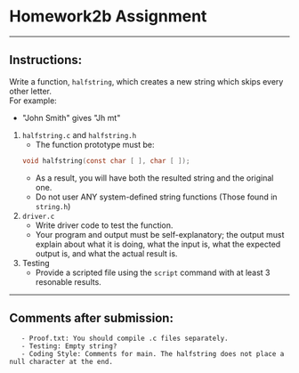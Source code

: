 # Homework2b Assignment
---

## Instructions:    
Write a function, ```halfstring```, which creates a new string which skips every other letter.    
For example:
   - "John Smith" gives "Jh mt"
    
1. ```halfstring.c``` and ```halfstring.h```
   - The function prototype must be:
   ```c
   void halfstring(const char [ ], char [ ]);
   ```
   - As a result, you will have both the resulted string and the original one.    
   - Do not user ANY system-defined string functions (Those found in ```string.h```)
2. ```driver.c```
   - Write driver code to test the function.     
   - Your program and output must be self-explanatory; the output must explain about what it is doing, what the input is, what the expected output is, and what the actual result is.       
3. Testing
   - Provide a scripted file using the ```script``` command with at least 3 resonable results.    
---
## Comments after submission:
```    
   - Proof.txt: You should compile .c files separately.    
   - Testing: Empty string?
   - Coding Style: Comments for main. The halfstring does not place a null character at the end.
```
